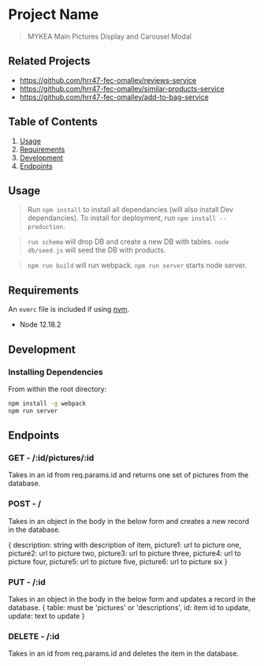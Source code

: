 # Project Name

> MYKEA Main Pictures Display and Carousel Modal

## Related Projects

  - https://github.com/hrr47-fec-omalley/reviews-service
  - https://github.com/hrr47-fec-omalley/similar-products-service
  - https://github.com/hrr47-fec-omalley/add-to-bag-service

## Table of Contents

1. [Usage](#Usage)
2. [Requirements](#requirements)
3. [Development](#development)
4. [Endpoints](#endpoints)

## Usage

> Run `npm install` to install all dependancies (will also install Dev dependancies). To install for deployment, run `npm install --production`.

> `run schema` will drop DB and create a new DB with tables.
> `node db/seed.js` will seed the DB with products.

> `npm run build` will run webpack.
> `npm run server` starts node server.

## Requirements

An `nvmrc` file is included if using [nvm](https://github.com/creationix/nvm).

- Node 12.18.2

## Development

### Installing Dependencies

From within the root directory:

```sh
npm install -g webpack
npm run server
```

## Endpoints

### GET - /:id/pictures/:id
Takes in an id from req.params.id and returns one set of pictures from the database.

### POST - /
Takes in an object in the body in the below form and creates a new record in the database.

{
  description: string with description of item,
  picture1: url to picture one,
  picture2: url to picture two,
  picture3: url to picture three,
  picture4: url to picture four,
  picture5: url to picture five,
  picture6: url to picture six
}

### PUT - /:id
Takes in an object in the body in the below form and updates a record in the database.
{
  table: must be 'pictures' or 'descriptions',
  id: item id to update,
  update: text to update
}

### DELETE - /:id
Takes in an id from req.params.id and deletes the item in the database.

